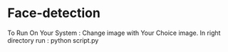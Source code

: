 # Face-detection
To Run On Your System : Change image with Your Choice image.
In right directory run : python script.py 

